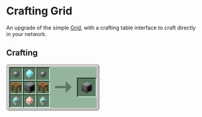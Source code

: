 # Crafting Grid

An upgrade of the simple [Grid](../grid), with a crafting table interface to craft directly in your network.

## Crafting

![](../../img/recipes/refinedstorage/grid$1.png)

<div data-recipe-id="refinedstorage:crafting_grid"></div>
